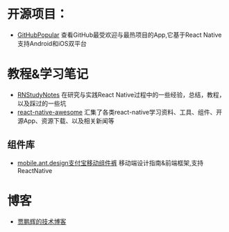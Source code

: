 
# 开源项目：
- [GitHubPopular](https://github.com/crazycodeboy/GitHubPopular) 查看GitHub最受欢迎与最热项目的App,它基于React Native支持Android和iOS双平台


# 教程&学习笔记
- [RNStudyNotes](https://github.com/crazycodeboy/RNStudyNotes/) 在研究与实践React Native过程中的一些经验，总结，教程，以及踩过的一些坑
- [react-native-awesome](https://github.com/crazycodeboy/react-native-awesome) 汇集了各类react-native学习资料、工具、组件、开源App、资源下载、以及相关新闻等

## 组件库
- [mobile.ant.design支付宝移动组件裤](https://mobile.ant.design/) 
移动端设计指南&前端框架,支持ReactNative

# 博客
- [贾鹏辉的技术博客](http://www.devio.org/)

